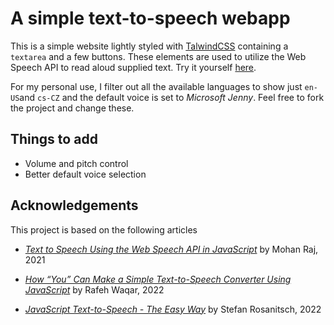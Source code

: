 # A simple text-to-speech webapp

This is a simple website lightly styled with [TalwindCSS](https://github.com/tailwindlabs/tailwindcss) containing a `textarea` and a few buttons. These elements are used to utilize the Web Speech API to read aloud supplied text. Try it yourself [here](https://rnd195.github.io/text-to-speech-js/).

For my personal use, I filter out all the available languages to show just `en-US`and `cs-CZ` and the default voice is set to *Microsoft Jenny*. Feel free to fork the project and change these.



## Things to add

- Volume and pitch control
- Better default voice selection



## Acknowledgements

This project is based on the following articles

- [*Text to Speech Using the Web Speech API in JavaScript*](https://blog.zolomohan.com/text-to-speech-using-the-web-speech-api-in-javascript) by Mohan Raj, 2021

- [*How “You” Can Make a Simple Text-to-Speech Converter Using JavaScript*](https://javascript.plainenglish.io/how-you-can-make-a-simple-text-to-speech-converter-using-javascript-750350237dab) by Rafeh Waqar, 2022
- [*JavaScript Text-to-Speech - The Easy Way*](https://www.assemblyai.com/blog/javascript-text-to-speech-easy-way/)  by Stefan Rosanitsch, 2022


